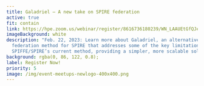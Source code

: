 ```yaml
---
title: Galadriel – A new take on SPIRE federation
active: true
fit: contain
link: https://hpe.zoom.us/webinar/register/8616736180239/WN_LAAUEtGfQJexWyZ0Scu8ug
imageBackground: white
description: "Feb. 22, 2023: Learn more about Galadriel, an alternative
  federation method for SPIRE that addresses some of the key limitations of
  SPIFFE/SPIRE’s current method, providing a simpler, more scalable solution."
background: rgba(0, 86, 122, 0.8);
label: Register Now!
priority: 5
image: /img/event-meetups-newlogo-400x400.png
---
```

